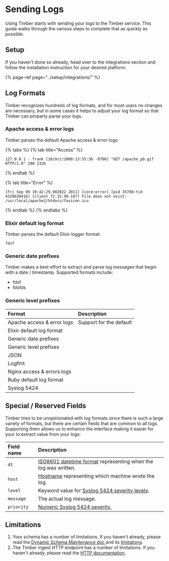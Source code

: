 # Sending Logs

Using Timber starts with sending your logs to the Timber service. This guide walks through the various steps to complete that as quickly as possible.

## Setup

If you haven't done so already, head over to the integrations section and follow the installation instruction for your desired platform.

{% page-ref page="../setup/integrations/" %}

## Log Formats

Timber recognizes hundreds of log formats, and for most users no changes are necessary, but in some cases it helps to adjust your log format so that Timber can properly parse your logs.

### Apache access & error logs

Timber parses the default Apache access & error logs:

{% tabs %}
{% tab title="Access" %}
```text
127.0.0.1 - frank [10/Oct/2000:13:55:36 -0700] "GET /apache_pb.gif HTTP/1.0" 200 2326
```
{% endtab %}

{% tab title="Error" %}
```text
[Fri Sep 09 10:42:29.902022 2011] [core:error] [pid 35708:tid 4328636416] [client 72.15.99.187] File does not exist: /usr/local/apache2/htdocs/favicon.ico
```
{% endtab %}
{% endtabs %}

### Elixir default log format

Timber parses the default Elixir logger format:

```text
fdsf
```

### Generic date prefixes

Timber makes a best effort to extract and parse log messages that begin with a date / timestamp. Supported formats include:

* fdsf
* fdsfds

### Generic level prefixes



| Format | Description |
| :--- | :--- |
| Apache access & error logs | Support for the default |
| Elixir default log format |  |
| Generic date prefixes |  |
| Generic level prefixes |  |
| JSON |  |
| Logfmt |  |
| Nginx access & errors logs |  |
| Ruby default log format |  |
| Syslog 5424 |  |

## Special / Reserved Fields

Timber tries to be unopinionated with log formats since there is such a large variety of formats, but there are certain fields that are common to all logs. Supporting them allows us to enhance the interface making it easier for your to extract value from your logs:

| Field name | Description |
| :--- | :--- |
| `dt` | [ISO8601 datetime format](https://en.wikipedia.org/wiki/ISO_8601) representing when the log was written. |
| `host` | [Hostname](https://en.wikipedia.org/wiki/Hostname) representing which machine wrote the log. |
| `level` | Keyword value for [Syslog 5424 severity levels](https://en.wikipedia.org/wiki/Syslog#Severity_level). |
| `message` | The actual log message. |
| `priority` | [Numeric Syslog 5424 severity.](https://en.wikipedia.org/wiki/Syslog#Severity_level) |

## Limitations

1. Your schema has a number of limitations. If you haven't already, please read the [Dynamic Schema Maintenance doc ](../under-the-hood/schema-maintenance.md)and its [limitations](../under-the-hood/schema-maintenance.md#limitations).
2. The Timber ingest HTTP endpoint has a number of limitations. If you haven't already, please read the [HTTP documentation](../setup/integrations/http-api.md).

